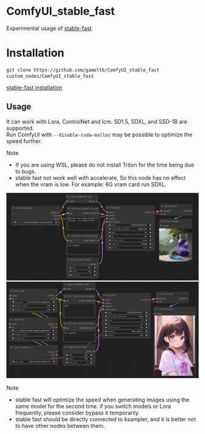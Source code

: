 # ComfyUI_stable_fast

Experimental usage of [stable-fast](https://github.com/chengzeyi/stable-fast).

# Installation

```
git clone https://github.com/gameltb/ComfyUI_stable_fast custom_nodes/ComfyUI_stable_fast
```

[stable-fast installation](https://github.com/chengzeyi/stable-fast?tab=readme-ov-file#installation)

## Usage

It can work with Lora, ControlNet and lcm. SD1.5, SDXL, and SSD-1B are supported.  
Run ComfyUI with `--disable-cuda-malloc` may be possible to optimize the speed further.

> [!NOTE]
> 
> - If you are using WSL, please do not install Triton for the time being due to bugs. 
> - stable fast not work well with accelerate, So this node has no effect when the vram is low. For example: 6G vram card run SDXL.  

![sd1.5](asset/scr.png)
![ssd-1b](asset/scr1.png)

> [!NOTE]
>
> - stable fast will optimize the speed when generating images using the same model for the second time. if you switch models or Lora frequently, please consider bypass it temporarily.
> - stable fast should be directly connected to ksampler, and it is better not to have other nodes between them.
